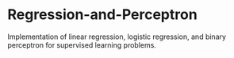 # Regression-and-Perceptron
Implementation of linear regression, logistic regression, and binary perceptron for supervised learning problems.
